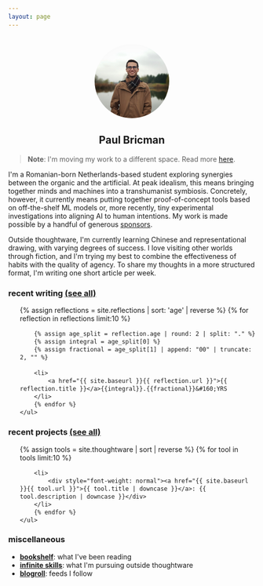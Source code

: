 ```yaml
---
layout: page
---
```


<center>
<br/>
<img width="30%" src="/assets/img/profile.jpeg" style="border-radius: 50%;">
<h2>Paul Bricman</h2>
</center>

> **Note**: I'm moving my work to a different space. Read more [here](/reflections/near-future-plans).

I'm a Romanian-born Netherlands-based student exploring synergies between the organic and the artificial. At peak idealism, this means bringing together minds and machines into a transhumanist symbiosis. Concretely, however, it currently means putting together proof-of-concept tools based on off-the-shelf ML models or, more recently, tiny experimental investigations into aligning AI to human intentions. My work is made possible by a handful of generous [sponsors](/sponsors).

Outside thoughtware, I'm currently learning Chinese and representational drawing, with varying degrees of success. I love visiting other worlds through fiction, and I'm trying my best to combine the effectiveness of habits with the quality of agency. To share my thoughts in a more structured format, I'm writing one short article per week.

### recent writing [(see all)](/reflections)

<div class="posts" id="Blog">
    <ul>
        {% assign reflections = site.reflections | sort: 'age' | reverse %}
        {% for reflection in reflections limit:10 %}

        {% assign age_split = reflection.age | round: 2 | split: "." %}
        {% assign integral = age_split[0] %}
        {% assign fractional = age_split[1] | append: "00" | truncate: 2, "" %}

        <li>
            <a href="{{ site.baseurl }}{{ reflection.url }}">{{ reflection.title }}</a>{{integral}}.{{fractional}}&#160;YRS
        </li>
        {% endfor %}
    </ul>

</div>

### recent projects [(see all)](/thoughtware)

<div class="posts" id="Blog">
    <ul>
        {% assign tools = site.thoughtware | sort | reverse %}
        {% for tool in tools limit:10 %}

        <li>
            <div style="font-weight: normal"><a href="{{ site.baseurl }}{{ tool.url }}">{{ tool.title | downcase }}</a>: {{ tool.description | downcase }}</div>
        </li>
        {% endfor %}
    </ul>

</div>

### miscellaneous

- [**bookshelf**](/bookshelf): what I've been reading
- [**infinite skills**](/infinite-skills): what I'm pursuing outside thoughtware
- [**blogroll**](/blogroll.opml): feeds I follow
